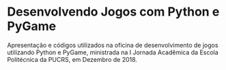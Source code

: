 # Desenvolvendo Jogos com Python e PyGame

Apresentação e códigos utilizados na oficina de desenvolvimento de jogos
utilizando Python e PyGame, ministrada na I Jornada Acadêmica da Escola
Politécnica da PUCRS, em Dezembro de 2018.

